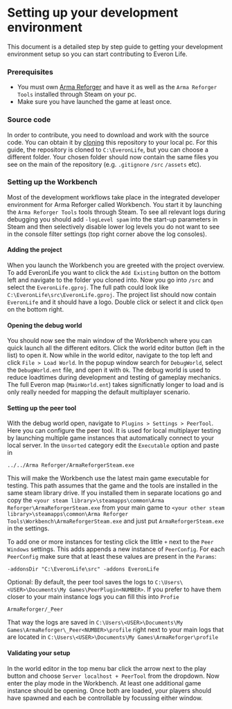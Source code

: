 # Setting up your development environment
This document is a detailed step by step guide to getting your development environment setup so you can start contributing to Everon Life.

### Prerequisites
- You must own [Arma Reforger](https://store.steampowered.com/app/1874880) and have it as well as the `Arma Reforger Tools` installed through Steam on your pc.
- Make sure you have launched the game at least once.

### Source code
In order to contribute, you need to download and work with the source code. You can obtain it by [cloning](https://docs.github.com/en/repositories/creating-and-managing-repositories/cloning-a-repository) this repository to your local pc.
For this guide, the repository is cloned to `C:\EveronLife`, but you can choose a different folder.
Your chosen folder should now contain the same files you see on the main of the repository (e.g. `.gitignore` `/src` `/assets` etc).

### Setting up the Workbench
Most of the development workflows take place in the integrated developer environment for Arma Reforger called Workbench. You start it by launching the `Arma Reforger Tools` tools through Steam. To see all relevant logs during debugging you should add `-logLevel spam` into the start-up parameters in Steam and then selectively disable lower log levels you do not want to see in the console filter settings (top right corner above the log consoles).

#### Adding the project
When you launch the Workbench you are greeted with the project overview. To add EveronLife you want to click the `Add Existing` button on the bottom left and navigate to the folder you cloned into.
Now you go into `/src` and select the `EveronLife.gproj`. The full path could look like `C:\EveronLife\src\EveronLife.gproj`. The project list should now contain `EveronLife` and it should have a logo. 
Double click or select it and click `Open` on the bottom right.

#### Opening the debug world
You should now see the main window of the Workbench where you can quick launch all the different editors. Click the world editor button (left in the list) to open it.
Now while in the world editor, navigate to the top left and click `File > Load World`. In the popup window search for `DebugWorld`, select the `DebugWorld.ent` file, and open it with `Ok`.
The debug world is used to reduce loadtimes during development and testing of gameplay mechanics. The full Everon map (`MainWorld.ent`) takes significnatly longer to load and is only really needed for mapping the default multiplayer scenario.

#### Setting up the peer tool
With the debug world open, navigate to `Plugins > Settings > PeerTool`. Here you can configure the peer tool. It is used for local multiplayer testing by launching multiple game instances that automatically connect to your local server.
In the `Unsorted` category edit the `Executable` option and paste in 
```
../../Arma Reforger/ArmaReforgerSteam.exe
```
This will make the Workbench use the latest main game executable for testing. 
This path assumes that the game and the tools are installed in the same steam library drive. If you installed them in separate locations go and copy the `<your steam library>\steamapps\common\Arma Reforger\ArmaReforgerSteam.exe` from your main game to `<your other steam library>\steamapps\common\Arma Reforger Tools\Workbench\ArmaReforgerSteam.exe` and just put `ArmaReforgerSteam.exe` in the settings.

To add one or more instances for testing click the little `+` next to the `Peer Windows` settings. This adds appends a new instance of `PeerConfig`.
For each `PeerConfig` make sure that at least these values are present in the `Params`: 
```
-addonsDir "C:\EveronLife\src" -addons EveronLife
```

Optional: By default, the peer tool saves the logs to `C:\Users\<USER>\Documents\My Games\PeerPlugin<NUMBER>`. If you prefer to have them closer to your main instance logs you can fill this into `Profie`
```
ArmaReforger/_Peer
```
That way the logs are saved in `C:\Users\<USER>\Documents\My Games\ArmaReforger\_Peer<NUMBER>\profile` right next to your main logs that are located in `C:\Users\<USER>\Documents\My Games\ArmaReforger\profile`

#### Validating your setup
In the world editor in the top menu bar click the arrow next to the play button and choose `Server localhost + PeerTool` from the dropdown. Now enter the play mode in the Workbench. At least one additional game instance should be opening.
Once both are loaded, your players should have spawned and each be controllable by focussing either window.
